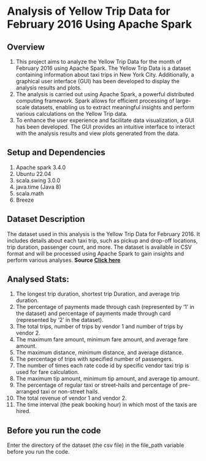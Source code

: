 # Analysis of Yellow Trip Data for February 2016 Using Apache Spark

## Overview
1. This project aims to analyze the Yellow Trip Data for the month of February 2016 using Apache Spark. The Yellow Trip Data is a dataset containing information about taxi trips in New York City. Additionally, a graphical user interface (GUI) has been developed to display the analysis results and plots.
2. The analysis is carried out using Apache Spark, a powerful distributed computing framework. Spark allows for efficient processing of large-scale datasets, enabling us to extract meaningful insights and perform various calculations on the Yellow Trip data.
3. To enhance the user experience and facilitate data visualization, a GUI has been developed. The GUI provides an intuitive interface to interact with the analysis results and view plots generated from the data.

## Setup and Dependencies
1. Apache spark 3.4.0
2. Ubuntu 22.04
3. scala.swing 3.0.0
4. java.time (Java 8)
5. scala.math
6. Breeze


## Dataset Description
The dataset used in this analysis is the Yellow Trip Data for February 2016. It includes details about each taxi trip, such as pickup and drop-off locations, trip duration, passenger count, and more. The dataset is available in CSV format and will be processed using Apache Spark to gain insights and perform various analyses.
<b>Source <a href="http://www.nyc.gov/html/tlc/html/about/trip_record_data.shtml"> Click here</a></B>

## Analysed Stats:
1. The longest trip duration, shortest trip Duration, and average trip duration.
2. The percentage of payments made through cash (represented by ‘1’ in the dataset) and percentage of payments made through card (represented by ‘2’ in the dataset).
3. The total trips, number of trips by vendor 1 and number of trips by vendor 2.
4. The maximum fare amount, minimum fare amount, and average fare amount.
5. The maximum distance, minimum distance, and average distance.
6. The percentage of trips with specified number of passengers.
7. The number of times each rate code id by specific vendor taxi trip is used for fare calculation.
8. The maximum tip amount, minimum tip amount, and average tip amount.
9. The percentage of regular taxi or street-hails and percentage of pre-arranged taxi or non-street hails.
10. The total revenue of vendor 1 and vendor 2.
11. The time interval (the peak booking hour) in which most of the taxis are hired.


## Before you run the code
Enter the directory of the dataset (the csv file) in the file_path variable before you run the code.




